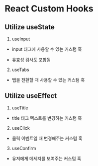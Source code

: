 # React Custom Hooks

## Utilize useState

1. useInput

- input 태그에 사용할 수 있는 커스텀 훅

* 유효성 검사도 포함됨

2. useTabs

- 탭을 전환할 때 사용할 수 있는 커스텀 훅

## Utilize useEffect

1. useTitle

- title 태그 텍스트를 변경하는 커스텀 훅

2. useClick

- 클릭 이벤트일 때 변경해주는 커스텀 훅

3. useConfirm

- 유저에게 메세지를 보여주는 커스텀 훅
